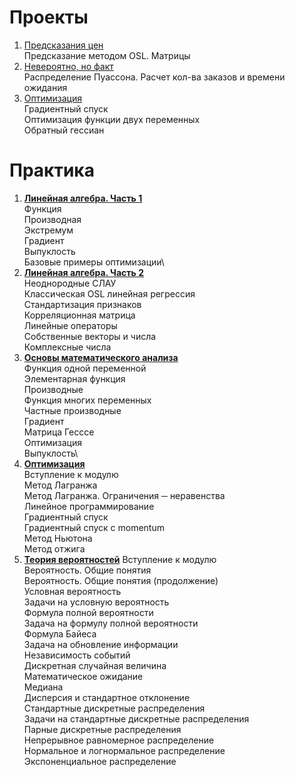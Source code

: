 # Проекты

1.	[Предсказания цен](https://github.com/NeznaikanaLune/MISIS_DS_Masters_degree_2020/blob/master/math/01_semester/math_project_1_price_prediction.ipynb)\
Предсказание методом OSL. Матрицы
2.	[Невероятно, но факт](https://github.com/NeznaikanaLune/MISIS_DS_Masters_degree_2020/blob/master/math/01_semester/math_project_2_unbelievable_but_true.ipynb)\
Распределение Пуассона. Расчет кол-ва заказов и времени ожидания
3. [Оптимизация]()\
   Градиентный спуск\
   Оптимизация функции двух переменных\
   Обратный гессиан

# Практика

1. [**Линейная алгебра. Часть 1**](https://github.com/NeznaikanaLune/MISIS_DS_Masters_degree_2020/blob/master/math/01_semester/math_1_linear_algebra.ipynb)\
   Функция\
   Производная\
   Экстремум\
   Градиент\
   Выпуклость\
   Базовые примеры оптимизации\
2. [**Линейная алгебра. Часть 2**](https://github.com/NeznaikanaLune/MISIS_DS_Masters_degree_2020/blob/master/math/01_semester/math_2_linear_algebra_osl.ipynb)\
   Неоднородные СЛАУ\
   Классическая OSL линейная регрессия\
   Стандартизация признаков\
   Корреляционная матрица\
   Линейные операторы\
   Собственные векторы и числа\
   Комплексные числа
3. [**Основы математического анализа**](https://github.com/NeznaikanaLune/MISIS_DS_Masters_degree_2020/blob/master/math/01_semester/math_3_optimization_linear_programing_mathanalysis.ipynb)\
    Функция одной переменной\
    Элементарная функция\
    Производные\
    Функция многих переменных\
    Частные производные\
    Градиент\
    Матрица Гесссе\
    Оптимизация\
    Выпуклость\
4. [**Оптимизация**](https://github.com/NeznaikanaLune/MISIS_DS_Masters_degree_2020/tree/master/math/01_semester/math_4_optimization)\
   Вступление к модулю\
   Метод Лагранжа\
   Метод Лагранжа. Ограничения ─ неравенства\
   Линейное программирование\
   Градиентный спуск\
   Градиентный спуск с momentum\
   Метод Ньютона\
   Метод отжига
5. [**Теория вероятностей**](https://github.com/NeznaikanaLune/MISIS_DS_Masters_degree_2020/tree/master/math/01_semester/math_5_theory_of_probability)
   Вступление к модулю\
   Вероятность. Общие понятия\
   Вероятность. Общие понятия (продолжение)\
   Условная вероятность\
   Задачи на условную вероятность\
   Формула полной вероятности\
   Задача на формулу полной вероятности\
   Формула Байеса\
   Задача на обновление информации\
   Независимость событий\
   Дискретная случайная величина\
   Математическое ожидание\
   Медиана\
   Дисперсия и стандартное отклонение\
   Стандартные дискретные распределения\
   Задачи на стандартные дискретные распределения\
   Парные дискретные распределения\
   Непрерывное равномерное распределение\
   Нормальное и логнормальное распределение\
   Экспоненциальное распределение

